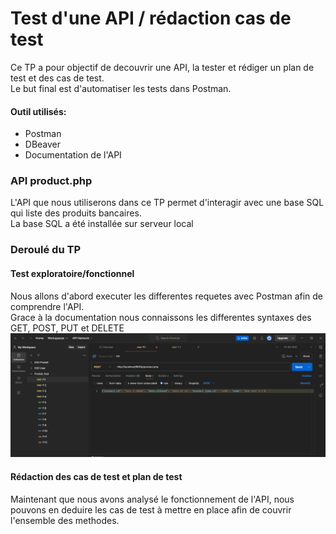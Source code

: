 # Test d'une API / rédaction cas de test 
Ce TP a pour objectif de decouvrir une API, la tester et rédiger un plan de test et des cas de test.<br/>
Le but final est d'automatiser les tests dans Postman.
#### Outil utilisés:
  - Postman
  - DBeaver
  - Documentation de l'API

### API product.php
L'API que nous utiliserons dans ce TP permet d'interagir avec une base SQL qui liste des produits bancaires.<br/>
La base SQL a été installée sur serveur local

### Deroulé du TP
#### Test exploratoire/fonctionnel
Nous allons d'abord executer les differentes requetes avec Postman afin de comprendre l'API.<br/>
Grace à la documentation nous connaissons les differentes syntaxes des GET, POST, PUT et DELETE
![](postman.png)

#### Rédaction des cas de test et plan de test 
Maintenant que nous avons analysé le fonctionnement de l'API, nous pouvons en deduire les cas de test à mettre en place afin de couvrir l'ensemble des methodes.<br/>



